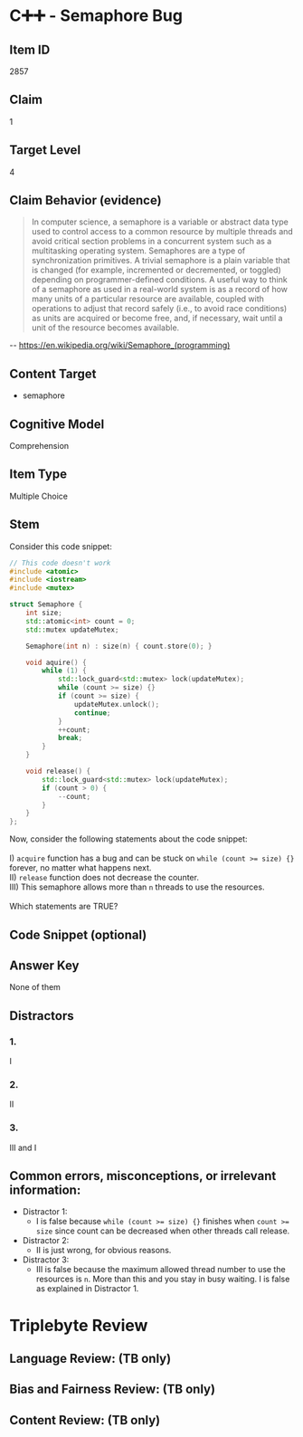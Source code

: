 # C➕➕ - Semaphore Bug

## Item ID
2857

## Claim
1

## Target Level
4

## Claim Behavior (evidence)
> In computer science, a semaphore is a variable or abstract data type used to control access to a common resource by multiple threads and avoid critical section problems in a concurrent system such as a multitasking operating system. Semaphores are a type of synchronization primitives. A trivial semaphore is a plain variable that is changed (for example, incremented or decremented, or toggled) depending on programmer-defined conditions.
> A useful way to think of a semaphore as used in a real-world system is as a record of how many units of a particular resource are available, coupled with operations to adjust that record safely (i.e., to avoid race conditions) as units are acquired or become free, and, if necessary, wait until a unit of the resource becomes available.

-- https://en.wikipedia.org/wiki/Semaphore_(programming)

## Content Target
- semaphore

## Cognitive Model
Comprehension

## Item Type
Multiple Choice

## Stem
Consider this code snippet:

```cpp
// This code doesn't work
#include <atomic>
#include <iostream>
#include <mutex>

struct Semaphore {
    int size;
    std::atomic<int> count = 0;
    std::mutex updateMutex;

    Semaphore(int n) : size(n) { count.store(0); }

    void aquire() {
        while (1) {
            std::lock_guard<std::mutex> lock(updateMutex);
            while (count >= size) {}
            if (count >= size) {
                updateMutex.unlock();
                continue;
            }
            ++count;
            break;
        }
    }

    void release() {
        std::lock_guard<std::mutex> lock(updateMutex);
        if (count > 0) {
            --count;
        }
    }
};
```

Now, consider the following statements about the code snippet:
<br><br>
I) `acquire` function has a bug and can be stuck on `while (count >= size) {}` forever, no matter what happens next.
<br>
II) `release` function does not decrease the counter.
<br>
III) This semaphore allows more than `n` threads to use the resources.
<br><br>
Which statements are TRUE?

## Code Snippet (optional)

## Answer Key
None of them 

## Distractors
### 1.
I

### 2.
II

### 3.
III and I

## Common errors, misconceptions, or irrelevant information:
- Distractor 1:
    - I is false because `while (count >= size) {}` finishes when `count >= size` since count can be decreased when other threads call release.
- Distractor 2:
    - II is just wrong, for obvious reasons.
- Distractor 3:
    - III is false because the maximum allowed thread number to use the resources is `n`. More than this and you stay in busy waiting. I is false as explained in Distractor 1.

# Triplebyte Review

## Language Review: (TB only)

## Bias and Fairness Review: (TB only)

## Content Review: (TB only)
